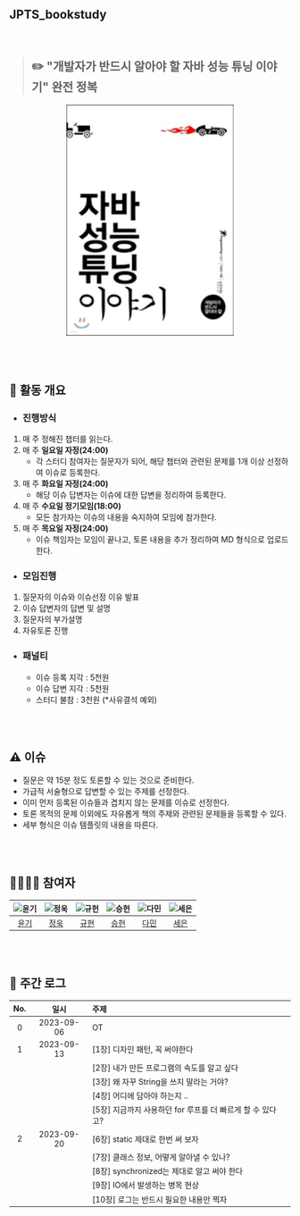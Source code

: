 ## JPTS_bookstudy
<br>

> ## ✏️ "개발자가 반드시 알아야 할 자바 성능 튜닝 이야기" 완전 정복

<div align="center">
  <img src="./assets/jpts_book_cover.png" alt="java performance tuning story cover" width="300"/>
</div>


<br><br>


## 🔎 활동 개요

- ### 진행방식
1. 매 주 정해진 챕터를 읽는다.
2. 매 주 **일요일 자정(24:00)**
   - 각 스터디 참여자는 질문자가 되어, 해당 챕터와 관련된 문제를 1개 이상 선정하여 이슈로 등록한다.
3. 매 주 **화요일 자정(24:00)**
   - 해당 이슈 답변자는 이슈에 대한 답변을 정리하여 등록한다.
4. 매 주 **수요일 정기모임(18:00)** 
   - 모든 참가자는 이슈의 내용을 숙지하여 모임에 참가한다.
5. 매 주 **목요일 자정(24:00)**
    - 이슈 책임자는 모임이 끝나고, 토론 내용을 추가 정리하여 MD 형식으로 업로드한다.


- ### 모임진행
1. 질문자의 이슈와 이슈선정 이유 발표
2. 이슈 답변자의 답변 및 설명
3. 질문자의 부가설명
4. 자유토론 진행

- ### 패널티
  - 이슈 등록 지각 : 5천원
  - 이슈 답변 지각 : 5천원
  - 스터디 불참 : 3천원 (*사유결석 예외)

<br><br>

## ⚠️ 이슈

- 질문은 약 15분 정도 토론할 수 있는 것으로 준비한다.
- 가급적 서술형으로 답변할 수 있는 주제를 선정한다.
- 이미 먼저 등록된 이슈들과 겹치지 않는 문제를 이슈로 선정한다.
- 토론 목적의 문제 이외에도 자유롭게 책의 주제와 관련된 문제들을 등록할 수 있다.
- 세부 형식은 이슈 템플릿의 내용을 따른다.

<br><br>

## 👩‍👩‍👦‍👦 참여자

<div align="center">

|     ![윤기](https://avatars.githubusercontent.com/u/89956603)     | ![정욱](https://avatars.githubusercontent.com/u/74192619) |![규헌](https://avatars.githubusercontent.com/u/76154390?v=4)|![승헌](https://avatars.githubusercontent.com/u/99643732)|![다민](https://avatars.githubusercontent.com/u/106113850)|![세은](https://avatars.githubusercontent.com/u/48899016)|
|:---------------------------------------------------------------:|:-------------------------------------------------------:|:---:|:-----------------------------------------------------:|:------------------------------------------------------:|:---:|
|                [윤기](https://github.com/Yg-Hong)                 |         [정욱](https://github.com/KIMSEI1124-dev)          | [규현](https://github.com/kgh2120)|           [승헌](https://github.com/olrlobt)            |            [다민](https://github.com/daminzzi)             | [세은](https://github.com/ChoiSeEun)| 

</div>

<br><br>

## 💯 주간 로그
<div align="center">

| No. |    일시    |                         주제                         |
| :-: | :--------: | :-------------------------------------------------- |
|  0  | 2023-09-06 |                          OT                          |
|  1  | 2023-09-13 | [1장] 디자인 패턴, 꼭 써야한다                         |
|    |            | [2장] 내가 만든 프로그램의 속도를 알고 싶다           |
|    |            | [3장] 왜 자꾸 String을 쓰지 말라는 거야?              |
|    |            | [4장] 어디에 담아야 하는지 ..                         |
|    |            | [5장] 지금까지 사용하던 for 루프를 더 빠르게 할 수 있다고? |
|  2  | 2023-09-20 | [6장] static 제대로 한번 써 보자                         |
|    |            | [7장] 클래스 정보, 어떻게 알아낼 수 있나?           |
|    |            | [8장] synchronized는 제대로 알고 써야 한다              |
|    |            | [9장] IO에서 발생하는 병목 현상                         |
|    |            | [10장] 로그는 반드시 필요한 내용만 찍자     |

</div>

